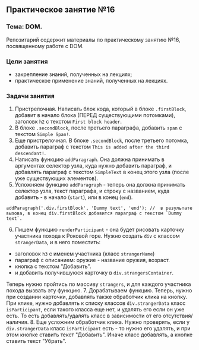 ## Практическое занятие №16

### Тема: DOM.

Репозитарий содержит материалы по практическому занятию №16, посвященному работе с DOM.

### Цели занятия
- закрепление знаний, полученных на лекциях;
- практическое применение знаний, полученных на лекциях.

### Задачи занятия
1. Пристрелочная. Написать блок кода, который в блоке `.firstBlock`, добавит в начало блока (ПЕРЕД существующими потомками), заголовк `h2` с текстом `First block header`.
2. В блоке `.secondBlock`, после третьего параграфа, добавить `span` с текстом `Simple Span!`.
3. Еще пристрелочная. В блоке `.secondBlock`, после третьего потомка, добавить параграф с текстом `This is added after the third descendant!`.
4. Написать функцию `addParagraph`. Она должна принимать в аргументах селектор узла, куда нужно добавить параграф, и добавлять параграф с текстом `SimpleText` в конец этого узла (после уже существующих элементов).
5. Усложняем функцию `addParagraph` - теперь она должна принимать селектор узла, текст параграфа, и строку с названием, куда добавить - в начало (`start`), или в конец (`end`).
```
addParagraph('.div.firstBlock', 'Dummy text', 'end'); //  в результате вызова, в конец div.firstBlock добавится параграф с текстом `Dummy text`.
```
6. Пишем функцию `renderParticipant` - она будет рисовать карточку участника похода к Роковой горе. Нужно создать `div` с классом `strangerData`, и в него поместить:
 - заголовок `h3` с именем участника (класс `strangerName`)
 - параграф с описанием: оружие - название оружия, возраст.
 - кнопка с текстом "Добавить".
 - и добавить получившуюся карточку в `div.strangersContainer`.

Теперь нужно пройтись по массиву `strangers`, и для каждого участника похода вызвать эту функцию.
7. Дорабатываем функцию. Теперь, нужно при создании карточки, добавлять также обработчик клика на кнопку. При клике, нужно добавлять к списку классов `div.strangerData` класс `isParticipant`, если такого класса еще нет, и удалять его если он уже есть. То есть добавлять/удалять класс в зависимости от его отсутствия/наличия.
8. Еще усложним обработчик клика. Нужно проверять, если у `div.strangerData` класс `isParticipant` есть - то нужно его удалять, и при этом кнопке ставить текст "Добавить". Иначе класс добавлять, а кнопке ставить текст "Убрать".